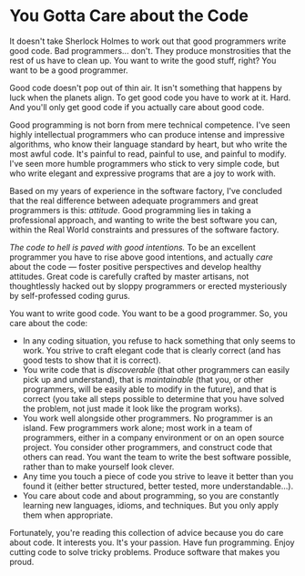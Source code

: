 # You Gotta Care about the Code

It doesn't take Sherlock Holmes to work out that good programmers  write good code. Bad programmers... don't. They produce monstrosities  that the rest of us have to clean up. You want to write the good stuff,  right? You want to be a good programmer.

Good code doesn't pop out of thin air. It isn't something that  happens by luck when the planets align. To get good code you have to  work at it. Hard. And you'll only get good code if you actually care  about good code.

Good programming is not born from mere technical competence. I've  seen highly intellectual programmers who can produce intense and  impressive algorithms, who know their language standard by heart, but  who write the most awful code. It's painful to read, painful to use, and painful to modify. I've seen more humble programmers who stick to very  simple code, but who write elegant and expressive programs that are a  joy to work with.

Based on my years of experience in the software factory, I've  concluded that the real difference between adequate programmers and  great programmers is this: *attitude*. Good programming lies in  taking a professional approach, and wanting to write the best software  you can, within the Real World constraints and pressures of the software factory.

*The code to hell is paved with good intentions.* To be an excellent programmer you have to rise above good intentions, and actually *care* about the code — foster positive perspectives and develop healthy  attitudes. Great code is carefully crafted by master artisans, not  thoughtlessly hacked out by sloppy programmers or erected mysteriously  by self-professed coding gurus.

You want to write good code. You want to be a good programmer. So, you care about the code:

- In any coding situation, you refuse to hack something that only  seems to work. You strive to craft elegant code that is clearly correct  (and has good tests to show that it is correct).
- You write code that is *discoverable* (that other programmers can easily pick up and understand), that is *maintainable* (that you, or other programmers, will be easily able to modify in the  future), and that is correct (you take all steps possible to determine  that you have solved the problem, not just made it look like the program works).
- You work well alongside other programmers. No programmer is an  island. Few programmers work alone; most work in a team of programmers,  either in a company environment or on an open source project. You  consider other programmers, and construct code that others can read. You want the team to write the best software possible, rather than to make  yourself look clever.
- Any time you touch a piece of code you strive to leave it better  than you found it (either better structured, better tested, more  understandable...).
- You care about code and about programming, so you are constantly  learning new languages, idioms, and techniques. But you only apply them  when appropriate.

Fortunately, you're reading this collection of advice because you do  care about code. It interests you. It's your passion. Have fun  programming. Enjoy cutting code to solve tricky problems. Produce  software that makes you proud.
